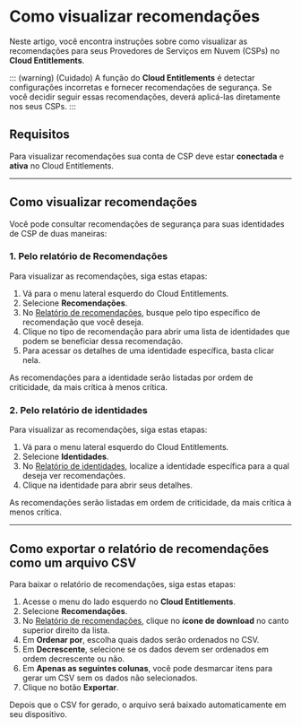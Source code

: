 # Como visualizar recomendações

Neste artigo, você encontra instruções sobre como visualizar as recomendações para seus Provedores de Serviços em Nuvem (CSPs) no **Cloud Entitlements**.

::: (warning) (Cuidado)
A função do **Cloud Entitlements** é detectar configurações incorretas e fornecer recomendações de segurança. Se você decidir seguir essas recomendações, deverá aplicá-las diretamente nos seus CSPs.
:::

## Requisitos

Para visualizar recomendações sua conta de CSP deve estar **conectada** e **ativa** no Cloud Entitlements.

---

## Como visualizar recomendações

Você pode consultar recomendações de segurança para suas identidades de CSP de duas maneiras:

### 1. Pelo relatório de Recomendações

Para visualizar as recomendações, siga estas etapas:

1. Vá para o menu lateral esquerdo do Cloud Entitlements.
2. Selecione **Recomendações**.
3. No [Relatório de recomendações](/v4/docs/pt/cloud-entitlements-recommendations-report), busque pelo tipo específico de recomendação que você deseja.
4. Clique no tipo de recomendação para abrir uma lista de identidades que podem se beneficiar dessa recomendação.
5. Para acessar os detalhes de uma identidade específica, basta clicar nela.

As recomendações para a identidade serão listadas por ordem de criticidade, da mais crítica à menos crítica.

### 2. Pelo relatório de identidades

Para visualizar as recomendações, siga estas etapas:

1. Vá para o menu lateral esquerdo do Cloud Entitlements.
2. Selecione **Identidades**.
3. No [Relatório de identidades](/v4/docs/pt/cloud-entitlements-identities-report), localize a identidade específica para a qual deseja ver recomendações.
4. Clique na identidade para abrir seus detalhes.

As recomendações serão listadas em ordem de criticidade, da mais crítica à menos crítica.

---

## Como exportar o relatório de recomendações como um arquivo CSV

Para baixar o relatório de recomendações, siga estas etapas:

1. Acesse o menu do lado esquerdo no **Cloud Entitlements**.
2. Selecione **Recomendações**.
3. No [Relatório de recomendações](/v4/docs/pt/cloud-entitlements-recommendations-report), clique no **ícone de download** no canto superior direito da lista.
4. Em **Ordenar por**, escolha quais dados serão ordenados no CSV.
5. Em **Decrescente**, selecione se os dados devem ser ordenados em ordem decrescente ou não.
6. Em **Apenas as seguintes colunas**, você pode desmarcar itens para gerar um CSV sem os dados não selecionados.
7. Clique no botão **Exportar**.

Depois que o CSV for gerado, o arquivo será baixado automaticamente em seu dispositivo.
